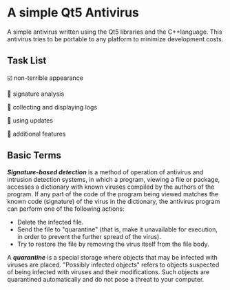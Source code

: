 # A simple Qt5 Antivirus

A simple antivirus written using the Qt5 libraries and the C++language. This antivirus tries to be portable to any platform to minimize development costs.

## Task List

:ballot_box_with_check: non-terrible appearance

:black_square_button: signature analysis

:black_square_button: collecting and displaying logs

:black_square_button: using updates

:black_square_button: additional features

## Basic Terms

***Signature-based detection*** is a method of operation of antivirus and intrusion detection systems, in which a program, viewing a file or package, accesses a dictionary with known viruses compiled by the authors of the program. If any part of the code of the program being viewed matches the known code (signature) of the virus in the dictionary, the antivirus program can perform one of the following actions:

 - Delete the infected file.
 - Send the file to "quarantine" (that is, make it unavailable for execution, in order to prevent the further spread of the virus).
 - Try to restore the file by removing the virus itself from the file body.

A ***quarantine*** is a special storage where objects that may be infected with viruses are placed. "Possibly infected objects" refers to objects suspected of being infected with viruses and their modifications. Such objects are quarantined automatically and do not pose a threat to your computer.

